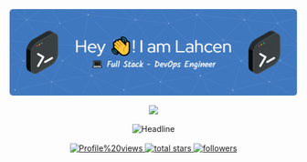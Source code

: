 <div>
    <div align=center>
        <p align="center">
          <img src="./github-header-image.png" alt="Header" />
        </p>
        <p align=center>
            <img src="https://media.giphy.com/media/SWoSkN6DxTszqIKEqv/giphy.gif" width="350">
        </p>
        <img src="https://readme-typing-svg.herokuapp.com?font=Fira+Code&pause=500&color=00C9A7&background=1D45FF00&size=30&center=true&vCenter=true&width=600&height=50&lines=Hi+%F0%9F%91%8B+there+I'm+ELORF+Lahcen;👨‍💻+Software+Engineer;💻+Full-Stack+Developer;🚀+DevOps+Enginner;" alt="Headline" />
        <br><br>
        <a href="https://github.com/ELORF-Lahcen?tab=views">
            <img alt="Profile%20views" title="View of my profile" src="https://komarev.com/ghpvc/?username=ELORF-Lahcen&label=Views&color=brightgreen&style=for-the-badge" />
        </a>
        <a href="https://github.com/ELORF-Lahcen?tab=repositories&sort=stargazers">
            <img alt="total stars" title="Total stars on GitHub" src="https://custom-icon-badges.herokuapp.com/badge/dynamic/json?logo=star&color=212F3C&labelColor=566573&label=Stars&style=for-the-badge&query=%24.stars&url=https://api.github-star-counter.workers.dev/user/ELORF-Lahcen"/>
        </a>
        <a href="https://github.com/ELORF-Lahcen?tab=followers">
            <img alt="followers" title="Follow me on Github" src="https://custom-icon-badges.herokuapp.com/github/followers/ELORF-Lahcen?color=23960c&labelColor=188207&style=for-the-badge&logo=person-add&label=Followers&logoColor=white"/>
        </a>
    </div>

